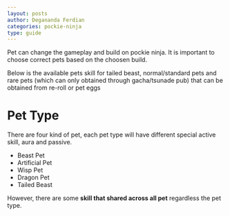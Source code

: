 ```yaml
---
layout: posts
author: Degananda Ferdian
categories: pockie-ninja
type: guide
---
```


Pet can change the gameplay and build on pockie ninja.
It is important to choose correct pets based on the choosen build.

Below is the available pets skill for tailed beast,  normal/standard pets and rare pets (which can only obtained through gacha/tsunade pub) that can be obtained from re-roll or pet eggs

# Pet Type

There are four kind of pet, each pet type will have different special active skill, aura and passive.

- Beast Pet
- Artificial Pet
- Wisp Pet
- Dragon Pet
- Tailed Beast

However, there are some **skill that shared across all pet** regardless the pet type.